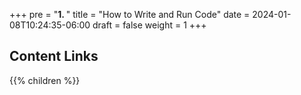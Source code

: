 +++
pre = "<b>1. </b>"
title = "How to Write and Run Code"
date = 2024-01-08T10:24:35-06:00
draft = false
weight = 1
+++

## Content Links

{{% children %}}
